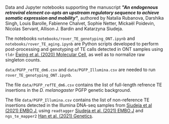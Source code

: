 Data and Jupyter notebooks supporting the manuscript **_"An endogenous retroviral element co-opts an upstream regulatory sequence to achieve somatic expression and mobility"_**, authored by
Natalia Rubanova, Darshika Singh, Louis Barolle, Fabienne Chalvet, Sophie Netter, Mickaël Poidevin, Nicolas Servant, Allison J. Bardin and Katarzyna Siudeja.



The notebooks `notebooks/rover_TE_genotyping_ONT.ipynb` and `notebooks/rover_TE_aging.ipynb` are Python scripts developed to perform post-processing and genotyping of TE calls detected in ONT samples using `tldr` [Ewing et al. (2020) Molecular Cell](https://www.cell.com/molecular-cell/fulltext/S1097-2765(20)30731-0?_returnURL=https%3A%2F%2Flinkinghub.elsevier.com%2Fretrieve%2Fpii%2FS1097276520307310%3Fshowall%3Dtrue), as well as to normalize raw singleton counts.

`data/PGFP_refTE_dm6.csv` and `data/PGFP_Illumina.csv` are needed to run `rover_TE_genotyping_ONT.ipynb`.

The file `data/PGFP_refTE_dm6.csv` contains the list of full-length refrence TE insertions in the _D. melanogaster_ PGFP genetic background.


The file `data/PGFP_Illumina.csv` contains the list of non-reference TE insertions detected in the Illumina DNA-seq samples from [Siudeja et al (2021) EMBO J](https://www.embopress.org/doi/full/10.15252/embj.2020106388), using `readtagger` [Siudeja et al. (2021) EMBO J](https://www.embopress.org/doi/full/10.15252/embj.2020106388) and `ngs_te_mapper2` [Han et al. (2021) Genetics](https://academic.oup.com/genetics/article/219/2/iyab113/6321957).

